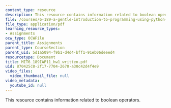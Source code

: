 ```yaml
---
content_type: resource
description: This resource contains information related to boolean operators.
file: /courses/6-189-a-gentle-introduction-to-programming-using-python-january-iap-2011/870425c82f1777042670a30c42d4f4e9_MIT6_189IAP11_hw1_written.pdf
file_type: application/pdf
learning_resource_types:
- Assignments
ocw_type: OCWFile
parent_title: Assignments
parent_type: CourseSection
parent_uid: 5d1a5094-f9b1-d4d4-bff1-91eb06deeed4
resourcetype: Document
title: MIT6_189IAP11_hw1_written.pdf
uid: 870425c8-2f17-7704-2670-a30c42d4f4e9
video_files:
  video_thumbnail_file: null
video_metadata:
  youtube_id: null
---
```

This resource contains information related to boolean operators.

